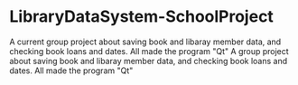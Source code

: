 # LibraryDataSystem-SchoolProject
 A current group project about saving book and libaray member data, and checking book loans and dates. All made the program "Qt"
A group project about saving book and libaray member data, and checking book loans and dates. All made the program "Qt"
